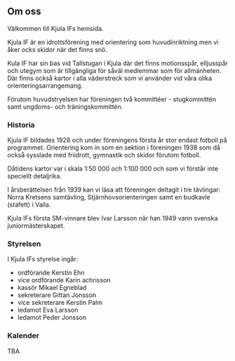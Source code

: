 ## Om oss

Välkommen till Kjula IFs hemsida.

Kjula IF är en idrottsförening med orientering som huvudinriktning men vi åker ocks skidor när det finns snö.

Kula IF har sin bas vid Tallstugan i Kjula där det finns motionsspår, elljusspår och utegym som är tillgängliga för såväl medlemmar som för allmänheten. Där finns också kartor i alla väderstreck som vi använder vid våra olika orienteringsarrangemang.

Förutom huvudstryelsen har föreningen två kommittéer - stugkommittén samt ungdoms- och träningskommittén.

### Historia

Kjula IF bildades 1928 och under föreningens första år stor endast fotboll på programmet. Orientering kom in som en sektion i föreningen 1938 som då också sysslade med friidrott, gymnastik och skidor förutom fotboll.

Dåtidens kartor var i skala 1:50 000 och 1:100 000 och som vi förstår inte speciellt detaljrika.

I årsberättelsen från 1939 kan vi läsa att föreningen deltagit i tre tävlingar: Norra Kretsens samtävling, Stjärnhovsorienteringen samt en budkavle (stafett) i Valla.

Kjula IFs första SM-vinnare blev Ivar Larsson när han 1949 vann svenska juniormästerskapet.

### Styrelsen

I Kjula IFs styrelse ingår:

* ordförande Kerstin Ehn
* vice ordförande Karin achrisson
* kassör Mikael Egneblad
* sekreterare Gittan Jonsson
* vice sekreterare Kerstin Palm
* ledamot Eva Larsson
* ledamot Peder Jonsson

### Kalender

TBA
